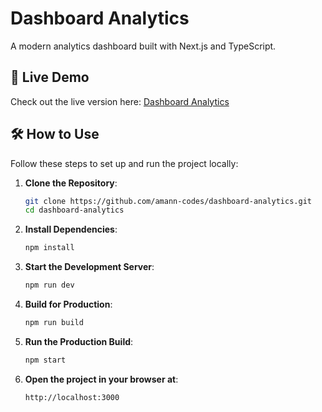 # Dashboard Analytics

A modern analytics dashboard built with Next.js and TypeScript.

## 🔗 Live Demo

Check out the live version here: [Dashboard Analytics](https://dashboard-analytics-seven.vercel.app)

## 🛠️ How to Use

Follow these steps to set up and run the project locally:

1. **Clone the Repository**:
   ```bash
   git clone https://github.com/amann-codes/dashboard-analytics.git
   cd dashboard-analytics
   ```
2. **Install Dependencies**:
   ```bash
   npm install
   ```

3. **Start the Development Server**:
   ```bash
   npm run dev
   ```

4. **Build for Production**:
   ```bash
   npm run build
   ```

5. **Run the Production Build**:
   ```bash
   npm start
   ```

6. **Open the project in your browser at**:
   ```bash
   http://localhost:3000
   ```
